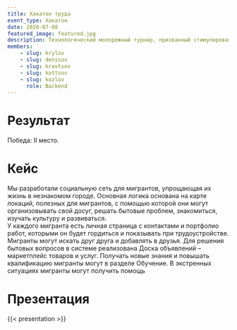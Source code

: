 ```yaml
---
title: Хакатон труда
event_type: Хакатон
date: 2020-07-08
featured_image: featured.jpg
description: Технологический молодежный турнир, призванный стимулировать появление новых идей по развитию эффективных цифровых инструментов и сервисов в сфере поддержки труда и занятости населения.
members: 
    - slug: krylov
    - slug: denisov
    - slug: kravtsov
    - slug: kottsov
    - slug: kozlov
      role: Backend
---
```


# Результат

Победа: II место.

# Кейс

Мы разработали социальную сеть для мигрантов, упрощающая их жизнь в незнакомом городе.
Основная логика основана на карте локаций, полезных для мигрантов, с помощью которой они могут организовывать свой досуг, решать бытовые проблем, знакомиться, изучать культуру и развиваться.  
У каждого мигранта есть личная страница с контактами и портфолио работ, которыми он будет гордиться и показывать при трудоустройстве. Мигранты могут искать друг друга и добавлять в друзья. Для решения бытовых вопросов в системе реализована Доска объявлений – маркетплейс товаров и услуг. Получать новые знания и повышать квалификацию мигранты могут в разделе Обучение. В экстренных ситуациях мигранты могут получить помощь


# Презентация

{{< presentation >}}
